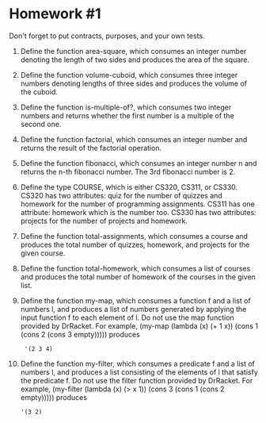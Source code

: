 # Homework #1

Don't forget to put contracts, purposes, and your own tests.

1. Define the function area-square, which consumes an integer number denoting the length of two sides and produces the area of the square.
2. Define the function volume-cuboid, which consumes three integer numbers denoting lengths of three sides and produces the volume of the cuboid.
3. Define the function is-multiple-of?, which consumes two integer numbers and returns whether the first number is a multiple of the second one.
4. Define the function factorial, which consumes an integer number and returns the result of the factorial operation.
5. Define the function fibonacci, which consumes an integer number n and returns the n-th fibonacci number. The 3rd fibonacci number is 2.
6. Define the type COURSE, which is either CS320, CS311, or CS330. CS320 has two attributes: quiz for the number of quizzes and homework for the number of programming assignments. CS311 has one attribute: homework which is the number too. CS330 has two attributes: projects for the number of projects and homework.
7. Define the function total-assignments, which consumes a course and produces the total number of quizzes, homework, and projects for the given course.
8. Define the function total-homework, which consumes a list of courses and produces the total number of homework of the courses in the given list.
9. Define the function my-map, which consumes a function f and a list of numbers l, and produces a list of numbers generated by applying the input function f to each element of l. Do not use the map function provided by DrRacket. For example,
		(my-map (lambda (x) (+ 1 x)) (cons 1 (cons 2 (cons 3 empty)))))
	produces

		'(2 3 4)
10. Define the function my-filter, which consumes a predicate f and a list of numbers l, and produces a list consisting of the elements of l that satisfy the predicate f. Do not use the filter function provided by DrRacket. For example,
		(my-filter (lambda (x) (> x 1)) (cons 3 (cons 1 (cons 2 empty)))))
	produces

		'(3 2)